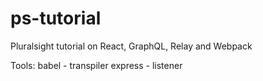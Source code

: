 # ps-tutorial
Pluralsight tutorial on React, GraphQL, Relay and Webpack

Tools:
babel - transpiler
express - listener
